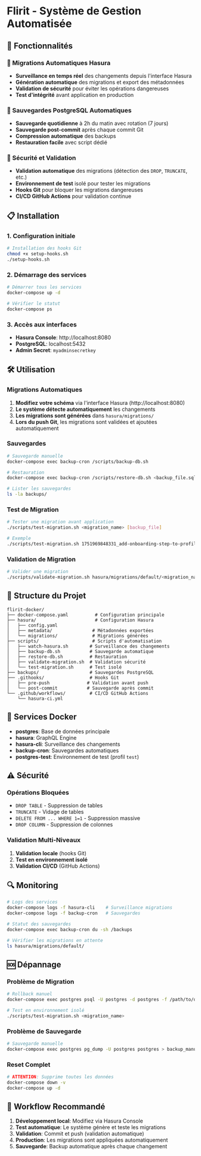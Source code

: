 # Flirit - Système de Gestion Automatisée

## 🚀 Fonctionnalités

### 🔄 Migrations Automatiques Hasura
- **Surveillance en temps réel** des changements depuis l'interface Hasura
- **Génération automatique** des migrations et export des métadonnées
- **Validation de sécurité** pour éviter les opérations dangereuses
- **Test d'intégrité** avant application en production

### 💾 Sauvegardes PostgreSQL Automatiques
- **Sauvegarde quotidienne** à 2h du matin avec rotation (7 jours)
- **Sauvegarde post-commit** après chaque commit Git
- **Compression automatique** des backups
- **Restauration facile** avec script dédié

### 🔐 Sécurité et Validation
- **Validation automatique** des migrations (détection des `DROP`, `TRUNCATE`, etc.)
- **Environnement de test** isolé pour tester les migrations
- **Hooks Git** pour bloquer les migrations dangereuses
- **CI/CD GitHub Actions** pour validation continue

## 📋 Installation

### 1. Configuration initiale

```bash
# Installation des hooks Git
chmod +x setup-hooks.sh
./setup-hooks.sh
```

### 2. Démarrage des services

```bash
# Démarrer tous les services
docker-compose up -d

# Vérifier le statut
docker-compose ps
```

### 3. Accès aux interfaces

- **Hasura Console**: http://localhost:8080
- **PostgreSQL**: localhost:5432
- **Admin Secret**: `myadminsecretkey`

## 🛠️ Utilisation

### Migrations Automatiques

1. **Modifiez votre schéma** via l'interface Hasura (http://localhost:8080)
2. **Le système détecte automatiquement** les changements
3. **Les migrations sont générées** dans `hasura/migrations/`
4. **Lors du push Git**, les migrations sont validées et ajoutées automatiquement

### Sauvegardes

```bash
# Sauvegarde manuelle
docker-compose exec backup-cron /scripts/backup-db.sh

# Restauration
docker-compose exec backup-cron /scripts/restore-db.sh <backup_file.sql.gz>

# Lister les sauvegardes
ls -la backups/
```

### Test de Migration

```bash
# Tester une migration avant application
./scripts/test-migration.sh <migration_name> [backup_file]

# Exemple
./scripts/test-migration.sh 1751969848331_add-onboarding-step-to-profiles flirit_backup_20240101_120000.sql.gz
```

### Validation de Migration

```bash
# Valider une migration
./scripts/validate-migration.sh hasura/migrations/default/<migration_name>/up.sql
```

## 📁 Structure du Projet

```
flirit-docker/
├── docker-compose.yaml          # Configuration principale
├── hasura/                      # Configuration Hasura
│   ├── config.yaml
│   ├── metadata/               # Métadonnées exportées
│   └── migrations/             # Migrations générées
├── scripts/                    # Scripts d'automatisation
│   ├── watch-hasura.sh        # Surveillance des changements
│   ├── backup-db.sh           # Sauvegarde automatique
│   ├── restore-db.sh          # Restauration
│   ├── validate-migration.sh  # Validation sécurité
│   └── test-migration.sh      # Test isolé
├── backups/                   # Sauvegardes PostgreSQL
├── .githooks/                 # Hooks Git
│   ├── pre-push              # Validation avant push
│   └── post-commit           # Sauvegarde après commit
└── .github/workflows/         # CI/CD GitHub Actions
    └── hasura-ci.yml
```

## 🔧 Services Docker

- **postgres**: Base de données principale
- **hasura**: GraphQL Engine
- **hasura-cli**: Surveillance des changements
- **backup-cron**: Sauvegardes automatiques
- **postgres-test**: Environnement de test (profil `test`)

## ⚠️ Sécurité

### Opérations Bloquées
- `DROP TABLE` - Suppression de tables
- `TRUNCATE` - Vidage de tables
- `DELETE FROM ... WHERE 1=1` - Suppression massive
- `DROP COLUMN` - Suppression de colonnes

### Validation Multi-Niveaux
1. **Validation locale** (hooks Git)
2. **Test en environnement isolé**
3. **Validation CI/CD** (GitHub Actions)

## 🔍 Monitoring

```bash
# Logs des services
docker-compose logs -f hasura-cli    # Surveillance migrations
docker-compose logs -f backup-cron   # Sauvegardes

# Statut des sauvegardes
docker-compose exec backup-cron du -sh /backups

# Vérifier les migrations en attente
ls hasura/migrations/default/
```

## 🆘 Dépannage

### Problème de Migration
```bash
# Rollback manuel
docker-compose exec postgres psql -U postgres -d postgres -f /path/to/down.sql

# Test en environnement isolé
./scripts/test-migration.sh <migration_name>
```

### Problème de Sauvegarde
```bash
# Sauvegarde manuelle
docker-compose exec postgres pg_dump -U postgres postgres > backup_manual.sql
```

### Reset Complet
```bash
# ATTENTION: Supprime toutes les données
docker-compose down -v
docker-compose up -d
```

## 🚀 Workflow Recommandé

1. **Développement local**: Modifiez via Hasura Console
2. **Test automatique**: Le système génère et teste les migrations
3. **Validation**: Commit et push (validation automatique)
4. **Production**: Les migrations sont appliquées automatiquement
5. **Sauvegarde**: Backup automatique après chaque changement